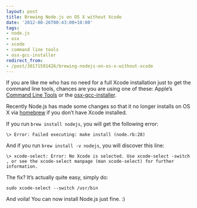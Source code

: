 ```yaml
---
layout: post
title: Brewing Node.js on OS X without Xcode
date: '2012-08-26T00:43:00+10:00'
tags:
- node.js
- osx
- xcode
- command line tools
- osx-gcc-installer
redirect_from:
- /post/30171591426/brewing-nodejs-on-os-x-without-xcode
---
```

If you are like me who has no need for a full Xcode installation just to get the command line tools, chances are you are using one of these: Apple’s [Command Line Tools](https://developer.apple.com/downloads/) or the [osx-gcc-installer](https://github.com/kennethreitz/osx-gcc-installer).

Recently Node.js has made some changes so that it no longer installs on OS X via [homebrew](http://mxcl.github.com/homebrew/) if you don’t have Xcode installed.

If you run `brew install nodejs`, you will get the following error:

```shell
\> Error: Failed executing: make install (node.rb:28)
```

And if you run `brew install -v nodejs`, you will discover this line:

```shell
\> xcode-select: Error: No Xcode is selected. Use xcode-select -switch , or see the xcode-select manpage (man xcode-select) for further information.
```

The fix? It’s actually quite easy, simply do:

```shell
sudo xcode-select --switch /usr/bin
```

And voila! You can now install Node.js just fine. :)

